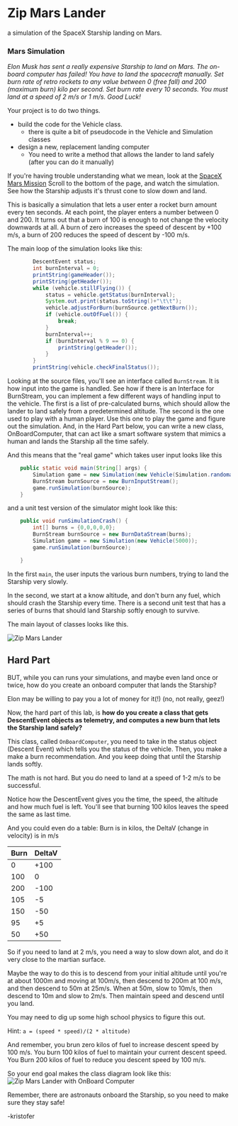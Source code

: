 # Zip Mars Lander
a simulation of the SpaceX Starship landing on Mars.

### Mars Simulation

_Elon Musk has sent a really expensive Starship to land on Mars.
The on-board computer has failed! You have to land the spacecraft manually.
Set burn rate of retro rockets to any value between 0 (free fall) and 200
(maximum burn) kilo per second. Set burn rate every 10 seconds.
You must land at a speed of 2 m/s or 1 m/s. Good Luck!_


Your project is to do two things.

- build the code for the Vehicle class.
  - there is quite a bit of pseudocode in the Vehicle and Simulation classes
- design a new, replacement landing computer
  - You need to write a method that allows the lander to land safely (after you can do it manually)

If you're having trouble understanding what we mean, look at the
[SpaceX Mars Mission](https://www.spacex.com/human-spaceflight/mars/)
Scroll to the bottom of the page, and watch the simulation.
See how the Starship adjusts it's thrust cone to slow down and land.

This is basically a simulation that lets a user enter a rocket burn amount every
ten seconds. At each point, the player enters a number between 0 and 200. 
It turns out that a burn of 100 is enough to not change the velocity downwards at all.
A burn of zero increases the speed of descent by +100 m/s, a burn of 200 reduces 
the speed of descent by -100 m/s.

The main loop of the simulation looks like this:

``` java
        DescentEvent status;
        int burnInterval = 0;
        printString(gameHeader());
        printString(getHeader());
        while (vehicle.stillFlying()) {
            status = vehicle.getStatus(burnInterval);
            System.out.print(status.toString()+"\t\t");
            vehicle.adjustForBurn(burnSource.getNextBurn());
            if (vehicle.outOfFuel()) {
                break;
            }
            burnInterval++;
            if (burnInterval % 9 == 0) {
                printString(getHeader());
            }
        }
        printString(vehicle.checkFinalStatus());
```

Looking at the source files, you'll see an interface called `BurnStream`. 
It is how input into the game is handled.
See how if there is an Interface for BurnStream, you can implement a few different ways of handling input to the vehicle.
The first is a list of pre-calculated burns, which should allow the lander to land safely from a predetermined altitude.
The second is the one used to play with a human player.
Use this one to play the game and figure out the simulation.
And, in the Hard Part below, you can write a new class, OnBoardComputer, that can
act like a smart software system that mimics a human and lands the Starship all the time safely.

And this means that the "real game" which takes user input looks like this

``` java
    public static void main(String[] args) {
        Simulation game = new Simulation(new Vehicle(Simulation.randomaltitude()));
        BurnStream burnSource = new BurnInputStream();
        game.runSimulation(burnSource);
    }
```

and a unit test version of the simulator might look like this:

``` java
    public void runSimulationCrash() {
        int[] burns = {0,0,0,0,0};
        BurnStream burnSource = new BurnDataStream(burns);
        Simulation game = new Simulation(new Vehicle(5000));
        game.runSimulation(burnSource);

    }
```

In the first `main`, the user inputs the various burn numbers, trying to land the Starship
very slowly.

In the second, we start at a know altitude, and don't burn any fuel, which should crash
the Starship every time. There is a second unit test that has a series of burns that
should land Starship softly enough to survive.

The main layout of classes looks like this.

![Zip Mars Lander](ZipMarsLanderArch.png)

## Hard Part

BUT, while you can runs your simulations, and maybe even land once or twice,
how do you create an onboard computer that lands the Starship?

Elon may be willing to pay you a lot of money for it(!) (no, not really, geez!)

Now, the hard part of this lab, is 
__how do you create a class that gets DescentEvent objects as telemetry,
and computes a new burn that lets the Starship land safely?__

This class, called `OnBoardComputer`, you need to take in the status object 
(Descent Event) which tells you the status of the vehicle. 
Then, you make a make a burn recommendation.
And you keep doing that until the Starship lands softly.

The math is not hard. 
But you do need to land at a speed of 1-2 m/s to be successful.

Notice how the DescentEvent gives you the time, the speed, the altitude and how much fuel is left.
You'll see that burning 100 kilos leaves the speed the same as last time.

And you could even do a table:
Burn is in kilos, the DeltaV (change in velocity) is in m/s

| Burn | DeltaV |
|------|--------|
|  0   |  +100  |
| 100  |    0   |
|200|-100|
|105| -5|
|150|-50|
|95|+5|
|50|+50|

So if you need to land at 2 m/s, you need a way to slow down alot, and do it very close to the martian surface.

Maybe the way to do this is to descend from your initial altitude until you're at about 
1000m and moving at 100m/s, then descend to 200m at 100 m/s, and then descend to 50m at 25m/s.
When at 50m, slow to 10m/s, then descend to 10m and slow to 2m/s. 
Then maintain speed and descend until you land.

You may need to dig up some high school physics to figure this out.

Hint: `a = (speed * speed)/(2 * altitude)`

And remember, you brun zero kilos of fuel to increase descent speed by 100 m/s.
You burn 100 kilos of fuel to maintain your current descent speed.
You Burn 200 kilos of fuel to reduce you descent speed by 100 m/s.

So your end goal makes the class diagram look like this:
![Zip Mars Lander with OnBoard Computer](OnBoardComputer.png)

Remember, there are astronauts onboard the Starship, so you need to make
sure they stay safe!

-kristofer
